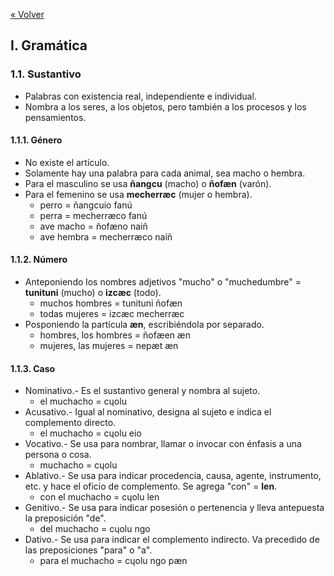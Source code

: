 [&laquo; Volver](./#/doc/README.md)

## I. Gramática

### 1.1. Sustantivo

*   Palabras con existencia real, independiente e individual.
*   Nombra a los seres, a los objetos, pero también a los procesos y los pensamientos.

#### 1.1.1. Género

*   No existe el artículo.
*   Solamente hay una palabra para cada animal, sea macho o hembra.
*   Para el masculino se usa **ñangcu** (macho) o **ñofæn** (varón).
*   Para el femenino se usa **mecherræc** (mujer o hembra).
    *   perro = ñangcuio fanú
    *   perra = mecherræco fanú
    *   ave macho = ñofæno naiñ
    *   ave hembra = mecherræco naiñ

#### 1.1.2. Número

*   Anteponiendo los nombres adjetivos "mucho" o "muchedumbre" = **tunituni** (mucho) o **izcæc** (todo).
    *   muchos hombres = tunituni ñofæn
    *   todas mujeres = izcæc mecherræc
*   Posponiendo la partícula **æn**, escribiéndola por separado.
    *   hombres, los hombres = ñofæen æn
    *   mujeres, las mujeres = nepæt æn

#### 1.1.3. Caso

*   Nominativo.- Es el sustantivo general y nombra al sujeto.
    *   el muchacho = cɥolu
*   Acusativo.- Igual al nominativo, designa al sujeto e indica el complemento directo.
    *   el muchacho = cɥolu eio
*   Vocativo.- Se usa para nombrar, llamar o invocar con énfasis a una persona o cosa.
    *   muchacho = cɥolu
*   Ablativo.- Se usa para indicar procedencia, causa, agente, instrumento, etc. y hace el oficio de complemento. Se agrega "con" = **len**.
    *   con el muchacho = cɥolu len
*   Genitivo.- Se usa para indicar posesión o pertenencia y lleva antepuesta la preposición "de".
    *   del muchacho = cɥolu ngo
*   Dativo.- Se usa para indicar el complemento indirecto. Va precedido de las preposiciones "para" o "a".
    *   para el muchacho = cɥolu ngo pæn
